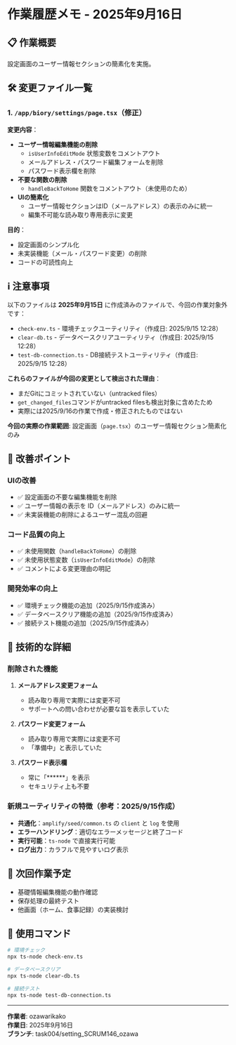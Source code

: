 # 作業履歴メモ - 2025年9月16日

## 📋 **作業概要**
設定画面のユーザー情報セクションの簡素化を実施。

## 🛠️ **変更ファイル一覧**

### 1. `/app/biory/settings/page.tsx`（修正）
**変更内容**：
- **ユーザー情報編集機能の削除**
  - `isUserInfoEditMode` 状態変数をコメントアウト
  - メールアドレス・パスワード編集フォームを削除
  - パスワード表示欄を削除
- **不要な関数の削除**
  - `handleBackToHome` 関数をコメントアウト（未使用のため）
- **UIの簡素化**
  - ユーザー情報セクションはID（メールアドレス）の表示のみに統一
  - 編集不可能な読み取り専用表示に変更

**目的**：
- 設定画面のシンプル化
- 未実装機能（メール・パスワード変更）の削除
- コードの可読性向上

## ℹ️ **注意事項**
以下のファイルは **2025年9月15日** に作成済みのファイルで、今回の作業対象外です：
- `check-env.ts` - 環境チェックユーティリティ（作成日: 2025/9/15 12:28）
- `clear-db.ts` - データベースクリアユーティリティ（作成日: 2025/9/15 12:28）
- `test-db-connection.ts` - DB接続テストユーティリティ（作成日: 2025/9/15 12:28）

**これらのファイルが今回の変更として検出された理由**：
- まだGitにコミットされていない（untracked files）
- `get_changed_files`コマンドがuntracked filesも検出対象に含めたため
- 実際には2025/9/16の作業で作成・修正されたものではない

**今回の実際の作業範囲**: 設定画面（`page.tsx`）のユーザー情報セクション簡素化のみ

## 🎯 **改善ポイント**

### **UIの改善**
- ✅ 設定画面の不要な編集機能を削除
- ✅ ユーザー情報の表示を ID（メールアドレス）のみに統一
- ✅ 未実装機能の削除によるユーザー混乱の回避

### **コード品質の向上**
- ✅ 未使用関数（`handleBackToHome`）の削除
- ✅ 未使用状態変数（`isUserInfoEditMode`）の削除
- ✅ コメントによる変更理由の明記

### **開発効率の向上**
- ✅ 環境チェック機能の追加（2025/9/15作成済み）
- ✅ データベースクリア機能の追加（2025/9/15作成済み）
- ✅ 接続テスト機能の追加（2025/9/15作成済み）

## 📝 **技術的な詳細**

### **削除された機能**
1. **メールアドレス変更フォーム**
   - 読み取り専用で実際には変更不可
   - サポートへの問い合わせが必要な旨を表示していた

2. **パスワード変更フォーム**
   - 読み取り専用で実際には変更不可
   - 「準備中」と表示していた

3. **パスワード表示欄**
   - 常に「******」を表示
   - セキュリティ上も不要

### **新規ユーティリティの特徴**（参考：2025/9/15作成）
- **共通化**：`amplify/seed/common.ts` の `client` と `log` を使用
- **エラーハンドリング**：適切なエラーメッセージと終了コード
- **実行可能**：`ts-node` で直接実行可能
- **ログ出力**：カラフルで見やすいログ表示

## 🚀 **次回作業予定**
- 基礎情報編集機能の動作確認
- 保存処理の最終テスト
- 他画面（ホーム、食事記録）の実装検討

## 🔧 **使用コマンド**
```bash
# 環境チェック
npx ts-node check-env.ts

# データベースクリア
npx ts-node clear-db.ts

# 接続テスト
npx ts-node test-db-connection.ts
```

---
**作業者**: ozawarikako  
**作業日**: 2025年9月16日  
**ブランチ**: task004/setting_SCRUM146_ozawa
